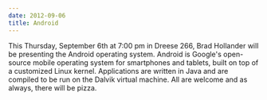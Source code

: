 ```yaml
---
date: 2012-09-06
title: Android
---
```

This Thursday, September 6th at 7:00 pm in Dreese 266, Brad Hollander will be presenting the Android operating system. Android is Google's open-source mobile operating system for smartphones and tablets, built on top of a customized Linux kernel. Applications are written in Java and are compiled to be run on the Dalvik virtual machine. All are welcome and as always, there will be pizza.

